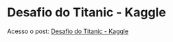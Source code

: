 # Desafio do Titanic - Kaggle

Acesso o post: <a href='https://jeisosilva.github.io/2021/11/12/pt-Titanic.html' target="_blank">Desafio do Titanic - Kaggle</a>

